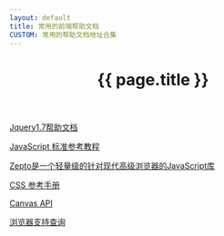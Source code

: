 ```yaml
---
layout: default
title: 常用的前端帮助文档
CUSTOM: 常用的帮助文档地址合集
---
```


<header class="header">
	<h1>{{ page.title }}</h1>
</header>
<!-- /header -->

<section class="g-content">
	<div class="m-list">
		<p><a href="//www.php100.com/manual/jquery/" title="">Jquery1.7帮助文档</a></p>
		<p><a href="//javascript.ruanyifeng.com/#introduction" title="">JavaScript 标准参考教程</a></p>
		<p><a href="//www.wenshuai.cn/Manual/Zepto/" title="">Zepto是一个轻量级的针对现代高级浏览器的JavaScript库</a></p>
		<p><a href="//css.doyoe.com/" title="">CSS 参考手册</a></p>
		<p><a href="//javascript.ruanyifeng.com/htmlapi/canvas.html" title="">Canvas API </a></p>
		<p><a href="//caniuse.com/" title="">浏览器支持查询</a></p>
	</div>
</section>